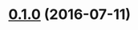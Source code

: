 <a name="0.1.0"></a>
# [0.1.0](https://github.com/rochiAmaya/flappernews/compare/v0.0.1...v0.1.0) (2016-07-11)




